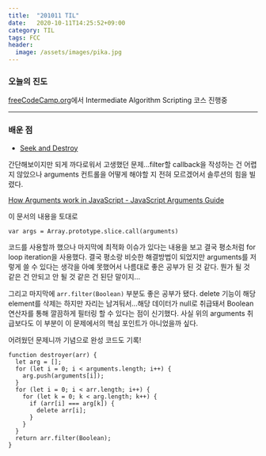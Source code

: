 ```yaml
---
title:  "201011 TIL"
date:   2020-10-11T14:25:52+09:00
category: TIL
tags: FCC
header:
  image: /assets/images/pika.jpg
---
```


<h3>오늘의 진도</h3>

[freeCodeCamp.org](https://www.freecodecamp.org/)에서 Intermediate Algorithm Scripting 코스 진행중

<hr>

<h3>배운 점</h3>

 - [Seek and Destroy](https://www.freecodecamp.org/learn/javascript-algorithms-and-data-structures/intermediate-algorithm-scripting/seek-and-destroy)

간단해보이지만 되게 까다로워서 고생했던 문제...filter할 callback을 작성하는 건 어렵지 않았으나 arguments 컨트롤을 어떻게 해야할 지 전혀 모르겠어서 솔루션의 힘을 빌렸다.

[How Arguments work in JavaScript - JavaScript Arguments Guide](https://forum.freecodecamp.org/t/how-arguments-work-in-javascript-javascript-arguments-guide/14283)

이 문서의 내용을 토대로 
```
var args = Array.prototype.slice.call(arguments)
```
코드를 사용할까 했으나 마지막에 최적화 이슈가 있다는 내용을 보고 결국 평소처럼 for loop iteration을 사용했다. 결국 평소랑 비슷한 해결방법이 되었지만 arguments를 
저렇게 쓸 수 있다는 생각을 아예 못했어서 나름대로 좋은 공부가 된 것 같다. 뭔가 될 것 같은 건 안되고 안 될 것 같은 건 된단 말이지...

그리고 마지막에 ```arr.filter(Boolean)``` 부분도 좋은 공부가 됐다. delete 기능이 해당 element를 삭제는 하지만 자리는 남겨둬서...해당 데이터가 null로 취급돼서 Boolean 연산자를 통해 
깔끔하게 필터링 할 수 있다는 점이 신기했다. 사실 위의 arguments 취급보다도 이 부분이 이 문제에서의 핵심 포인트가 아니었을까 싶다.

어려웠던 문제니까 기념으로 완성 코드도 기록!

```
function destroyer(arr) {
  let arg = [];
  for (let i = 0; i < arguments.length; i++) {
    arg.push(arguments[i]);
  }
  for (let i = 0; i < arr.length; i++) {
    for (let k = 0; k < arg.length; k++) {
      if (arr[i] === arg[k]) {
        delete arr[i];
      }
    }
  }
  return arr.filter(Boolean);
}
```